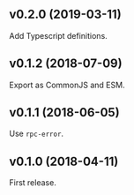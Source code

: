 ## v0.2.0 (2019-03-11)

Add Typescript definitions.

## v0.1.2 (2018-07-09)

Export as CommonJS and ESM.

## v0.1.1 (2018-06-05)

Use `rpc-error`.

## v0.1.0 (2018-04-11)

First release.
